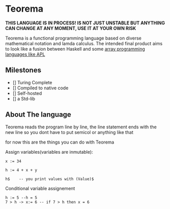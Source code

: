 # Teorema
**THIS LANGUAGE IS IN PROCESS! IS NOT JUST UNSTABLE BUT ANYTHING CAN CHANGE AT ANY MOMENT, USE IT AT YOUR OWN RISK**

Teorema is a functional programming language based on diverse mathematical notation and lamda calculus.
The intended final product aims to look like a fusion between Haskell and some [array programming languages like APL](https://en.wikipedia.org/wiki/APL_(programming_language))

## Milestones

- [] Turing Complete
- [] Compiled to native code 
- [] Self-hosted
- [] a Std-lib  

## About The language
Teorema reads the program line by line,
the line statement ends with the new line so you dont have to put semicol or anything like that

for now this are the things you can do with Teorema 

Assign variables(variables are inmutable):
```teorema 
x := 34

h := 4 + x + y

h$    -- you print values with (Value)$
```
Conditional variable assignement
```teorema
h := 5 --h = 5 
7 > h -> x:= 6 -- if 7 > h then x = 6
```
